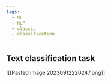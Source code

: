 ```yaml
---
tags:
  - ML
  - NLP
  - classic
  - classification
---
```

## Text classification task
![[Pasted image 20230912220247.png]]